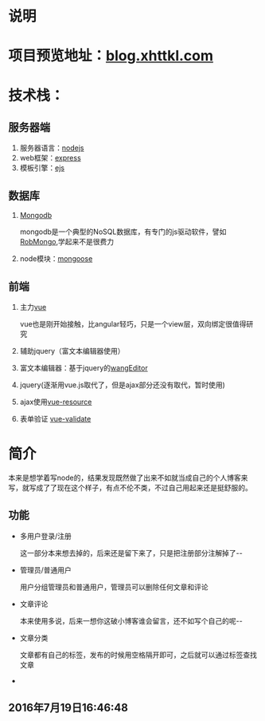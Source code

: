 # 说明

# 项目预览地址：[blog.xhttkl.com](http://blog.xhttkl.com)

# 技术栈：

## 服务器端
1. 服务器语言：[nodejs](https://nodejs.org/en/)
2. web框架：[express](https://expressjs.com/)
3. 模板引擎：[ejs](http://www.embeddedjs.com/)

## 数据库
1. [Mongodb](https://www.mongodb.com/)

    mongodb是一个典型的NoSQL数据库，有专门的js驱动软件，譬如[RobMongo](https://robomongo.org/),学起来不是很费力
2. node模块：[mongoose](http://mongoosejs.com/)

## 前端

1. 主力[vue](http://cn.vuejs.org/)

    vue也是刚开始接触，比angular轻巧，只是一个view层，双向绑定很值得研究
2. 辅助jquery（富文本编辑器使用） 
3. 富文本编辑器：基于jquery的[wangEditor](http://wangeditor.github.io/)
4. jquery(逐渐用vue.js取代了，但是ajax部分还没有取代，暂时使用)
5. ajax使用[vue-resource](https://github.com/vuejs/vue-resource)
6. 表单验证 [vue-validate](https://github.com/vuejs/vue-validator)

# 简介
  本来是想学着写node的，结果发现既然做了出来不如就当成自己的个人博客来写，就写成了了现在这个样子，有点不伦不类，不过自己用起来还是挺舒服的。

## 功能

* 多用户登录/注册

  这一部分本来想去掉的，后来还是留下来了，只是把注册部分注解掉了--

* 管理员/普通用户

  用户分组管理员和普通用户，管理员可以删除任何文章和评论

* 文章评论

  本来使用多说，后来一想你这破小博客谁会留言，还不如写个自己的呢--

* 文章分类

  文章都有自己的标签，发布的时候用空格隔开即可，之后就可以通过标签查找文章

*   

## 2016年7月19日16:46:48
